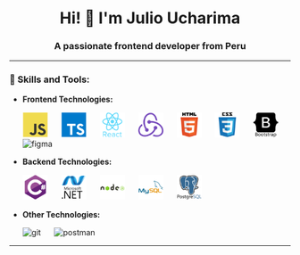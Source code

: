 <div align="center">
  <h1 align="center">Hi! 👋 I'm Julio Ucharima</h1>
  <h3 align="center">A passionate frontend developer from Peru</h3>
</div>

---

<h3>🚀 Skills and Tools:</h3>

- **Frontend Technologies:**
  <p align="left" style="margin-top: 15px; margin-bottom: 15px;">
    <img src="https://raw.githubusercontent.com/devicons/devicon/master/icons/javascript/javascript-original.svg" alt="javascript" width="45" height="45" style="margin-right: 20px;"/>
    <img src="https://raw.githubusercontent.com/devicons/devicon/master/icons/typescript/typescript-original.svg" alt="typescript" width="45" height="45" style="margin-right: 20px;"/>
    <img src="https://raw.githubusercontent.com/devicons/devicon/master/icons/react/react-original-wordmark.svg" alt="react" width="45" height="45" style="margin-right: 20px;"/>
    <img src="https://raw.githubusercontent.com/devicons/devicon/master/icons/redux/redux-original.svg" alt="redux" width="45" height="45" style="margin-right: 20px;"/>
    <img src="https://raw.githubusercontent.com/devicons/devicon/master/icons/html5/html5-original-wordmark.svg" alt="html5" width="45" height="45" style="margin-right: 20px;"/>
    <img src="https://raw.githubusercontent.com/devicons/devicon/master/icons/css3/css3-original-wordmark.svg" alt="css3" width="45" height="45" style="margin-right: 20px;"/>
    <img src="https://raw.githubusercontent.com/devicons/devicon/master/icons/bootstrap/bootstrap-plain-wordmark.svg" alt="bootstrap" width="45" height="45" style="margin-right: 20px;"/>
    <img src="https://www.vectorlogo.zone/logos/figma/figma-icon.svg" alt="figma" width="45" height="45" style="margin-right: 20px;"/>
  </p>

- **Backend Technologies:**
  <p align="left" style="margin-top: 15px; margin-bottom: 15px;">
    <img src="https://raw.githubusercontent.com/devicons/devicon/master/icons/csharp/csharp-original.svg" alt="csharp" width="45" height="45" style="margin-right: 20px;"/>
    <img src="https://raw.githubusercontent.com/devicons/devicon/master/icons/dot-net/dot-net-original-wordmark.svg" alt="dotnet" width="45" height="45" style="margin-right: 20px;"/>
    <img src="https://raw.githubusercontent.com/devicons/devicon/master/icons/nodejs/nodejs-original-wordmark.svg" alt="nodejs" width="45" height="45" style="margin-right: 20px;"/>
    <img src="https://raw.githubusercontent.com/devicons/devicon/master/icons/mysql/mysql-original-wordmark.svg" alt="mysql" width="45" height="45" style="margin-right: 20px;"/>
    <img src="https://raw.githubusercontent.com/devicons/devicon/master/icons/postgresql/postgresql-original-wordmark.svg" alt="postgresql" width="45" height="45" style="margin-right: 20px;"/>
  </p>

- **Other Technologies:**
  <p align="left" style="margin-top: 15px; margin-bottom: 15px;">
    <img src="https://www.vectorlogo.zone/logos/git-scm/git-scm-icon.svg" alt="git" width="45" height="45" style="margin-right: 20px;"/>
    <img src="https://www.vectorlogo.zone/logos/getpostman/getpostman-icon.svg" alt="postman" width="45" height="45" style="margin-right: 20px;"/>
  </p>

---
